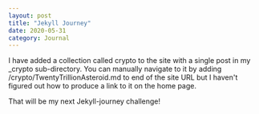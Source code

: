 ```yaml
---
layout: post
title: "Jekyll Journey"
date: 2020-05-31
category: Journal
---
```


I have added a collection called crypto to the site with a single post in my _crypto sub-directory.  You can manually navigate to it by adding /crypto/TwentyTrillionAsteroid.md to end of the site URL but I haven't figured out how to produce a link to it on the home page.

That will be my next Jekyll-journey challenge!
